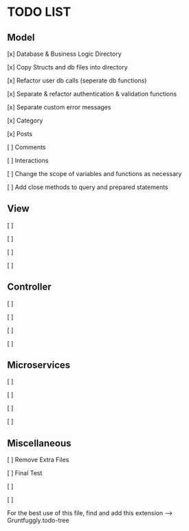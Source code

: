 # TODO LIST

## Model

[x] Database & Business Logic Directory

[x] Copy Structs and db files into directory

[x] Refactor user db calls (seperate db functions)

[x] Separate & refactor authentication & validation functions

[x] Separate custom error messages

[x] Category

[x] Posts

[ ] Comments

[ ] Interactions

[ ] Change the scope of variables and functions as necessary

[ ] Add close methods to query and prepared statements
## View

[ ] 

[ ] 

[ ] 

[ ] 

## Controller

[ ] 

[ ] 

[ ] 

[ ] 

## Microservices

[ ] 

[ ] 

[ ] 

[ ] 

## Miscellaneous

[ ] Remove Extra Files

[ ] Final Test

[ ] 

[ ] 

For the best use of this file, find and add this extension --> Gruntfuggly.todo-tree
